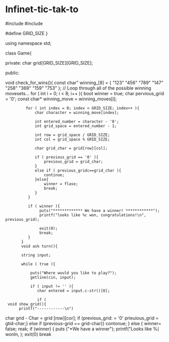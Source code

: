 # Infinet-tic-tak-to
#include <iostream>
#include <string>
                 
#define GRID_SIZE }

using namespace std;

class Game{

private:
    char grid[GRID_SIZE][GRID_SIZE];
   
public:
 
void check_for_wins(){
        const char" winning_[8] = {
            "123"
            "456"
            "789"
            "147"
            "258"
            "369"
            "159"
            "753"
         };
         // Loop through all of the possible winning movesets...
         for ( int i = 0; i < 8; i++ ){
             boot winner = true;
             char pervious_grid = '0';
             const char* winning_move = winning_moves[i];

             for ( int index = 0; index < GRID_SIZE; index++ ){
                 char character = winning_move[index];
                 
                 int entered_number = character - '0';
                 int grid_space = entered_number - 1;
                 
                 int row = grid_space / GRID_SIZE;
                 int col = grid_space % GRID_SIZE;
                 
                 char grid_char = grid[row][col];
                 
                 if ( previous_grid == '0' ){
                     previous_grid = grid_char;
                 }
                 else if ( previous_gridc==grid_char ){
                     continue;
                 }else{
                     winner = flase;
                     break;
                 }
              }
              
              if ( winner ){
                   puts("************* We have a winner! ************");
                   printf("looks like %c won, congratulations!\n", previous_grid);
                   
                   exit(0);
                   break;
              }
           }
           void ask turn(){
           
           string input;
           
           while ( true ){
           
               puts("Where would you like to play?");
               getline(cin, input);
               
               if ( input != '' ){
                  char entered = input.c-str()[0];
                  
                  if ( 
     void show_grid(){
          printf("------------\n")
char grid - Char = grid [row][cor];
   if (previous_grid: = '0'
         prieuious_grid = gtid-char;}
      else if (previous-grid == grid-char)}
          contonue;
      } else {
           winner= false;
               reak;
      if (winner) {
              puts ("*We have a winner");
                printf("Looks like %( wonln, );
                 exit(0)
                  break
